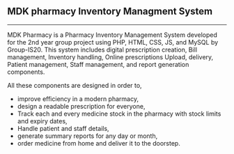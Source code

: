 <h2> MDK pharmacy Inventory Managment System </h2>
<hr>
<p>
MDK Pharmacy is a Pharmacy Inventory Management System developed for the 2nd year group project using PHP, HTML, CSS, JS, and MySQL by Group-IS20.
This system includes digital prescription creation, Bill management, Inventory handling, Online prescriptions Upload, delivery, Patient management, Staff management, and report generation components. </p>

<p>All these components are designed in order to,</p>
<ul> 
<li> improve efficiency in a modern pharmacy, </li>
<li> design a readable prescription for everyone, </li>
<li> Track each and every medicine stock in the pharmacy with stock limits and expiry dates, </li>
<li> Handle patient and staff details,</li>
<li> generate summary reports for any day or month,</li>
<li>  order medicine from home and deliver it to the doorstep.</li>
</ul>
